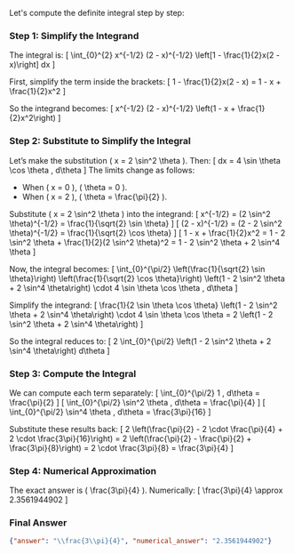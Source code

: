 Let's compute the definite integral step by step:

### Step 1: Simplify the Integrand
The integral is:
\[
\int_{0}^{2} x^{-1/2} (2 - x)^{-1/2} \left[1 - \frac{1}{2}x(2 - x)\right] dx
\]

First, simplify the term inside the brackets:
\[
1 - \frac{1}{2}x(2 - x) = 1 - x + \frac{1}{2}x^2
\]

So the integrand becomes:
\[
x^{-1/2} (2 - x)^{-1/2} \left(1 - x + \frac{1}{2}x^2\right)
\]

### Step 2: Substitute to Simplify the Integral
Let’s make the substitution \( x = 2 \sin^2 \theta \). Then:
\[
dx = 4 \sin \theta \cos \theta \, d\theta
\]
The limits change as follows:
- When \( x = 0 \), \( \theta = 0 \).
- When \( x = 2 \), \( \theta = \frac{\pi}{2} \).

Substitute \( x = 2 \sin^2 \theta \) into the integrand:
\[
x^{-1/2} = (2 \sin^2 \theta)^{-1/2} = \frac{1}{\sqrt{2} \sin \theta}
\]
\[
(2 - x)^{-1/2} = (2 - 2 \sin^2 \theta)^{-1/2} = \frac{1}{\sqrt{2} \cos \theta}
\]
\[
1 - x + \frac{1}{2}x^2 = 1 - 2 \sin^2 \theta + \frac{1}{2}(2 \sin^2 \theta)^2 = 1 - 2 \sin^2 \theta + 2 \sin^4 \theta
\]

Now, the integral becomes:
\[
\int_{0}^{\pi/2} \left(\frac{1}{\sqrt{2} \sin \theta}\right) \left(\frac{1}{\sqrt{2} \cos \theta}\right) \left(1 - 2 \sin^2 \theta + 2 \sin^4 \theta\right) \cdot 4 \sin \theta \cos \theta \, d\theta
\]

Simplify the integrand:
\[
\frac{1}{2 \sin \theta \cos \theta} \left(1 - 2 \sin^2 \theta + 2 \sin^4 \theta\right) \cdot 4 \sin \theta \cos \theta = 2 \left(1 - 2 \sin^2 \theta + 2 \sin^4 \theta\right)
\]

So the integral reduces to:
\[
2 \int_{0}^{\pi/2} \left(1 - 2 \sin^2 \theta + 2 \sin^4 \theta\right) d\theta
\]

### Step 3: Compute the Integral
We can compute each term separately:
\[
\int_{0}^{\pi/2} 1 \, d\theta = \frac{\pi}{2}
\]
\[
\int_{0}^{\pi/2} \sin^2 \theta \, d\theta = \frac{\pi}{4}
\]
\[
\int_{0}^{\pi/2} \sin^4 \theta \, d\theta = \frac{3\pi}{16}
\]

Substitute these results back:
\[
2 \left(\frac{\pi}{2} - 2 \cdot \frac{\pi}{4} + 2 \cdot \frac{3\pi}{16}\right) = 2 \left(\frac{\pi}{2} - \frac{\pi}{2} + \frac{3\pi}{8}\right) = 2 \cdot \frac{3\pi}{8} = \frac{3\pi}{4}
\]

### Step 4: Numerical Approximation
The exact answer is \( \frac{3\pi}{4} \). Numerically:
\[
\frac{3\pi}{4} \approx 2.3561944902
\]

### Final Answer
```json
{"answer": "\\frac{3\\pi}{4}", "numerical_answer": "2.3561944902"}
```